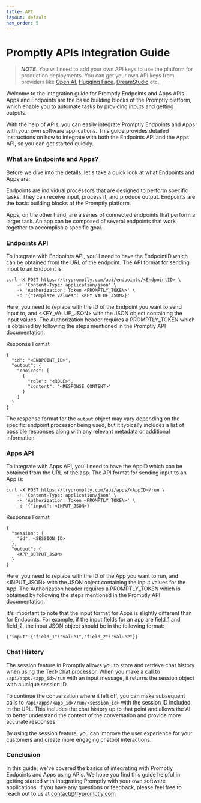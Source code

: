 ```yaml
---
title: API
layout: default
nav_order: 5
---
```

# Promptly APIs Integration Guide

> **_NOTE:_** You will need to add your own API keys to use the platform for production deployments. You can get your own API keys from providers like [Open AI](https://openai.com/), [Hugging Face](https://huggingface.co/), [DreamStudio](https://dreamstudio.ai/) etc.,

Welcome to the integration guide for Promptly Endpoints and Apps APIs. Apps and Endpoints are the basic building blocks of the Promptly platform, which enable you to automate tasks by providing inputs and getting outputs.

With the help of APIs, you can easily integrate Promptly Endpoints and Apps with your own software applications. This guide provides detailed instructions on how to integrate with both the Endpoints API and the Apps API, so you can get started quickly.

### What are Endpoints and Apps?
Before we dive into the details, let's take a quick look at what Endpoints and Apps are:

Endpoints are individual processors that are designed to perform specific tasks. They can receive input, process it, and produce output. Endpoints are the basic building blocks of the Promptly platform.

Apps, on the other hand, are a series of connected endpoints that perform a larger task. An app can be composed of several endpoints that work together to accomplish a specific goal.

### Endpoints API

To integrate with Endpoints API, you'll need to have the EndpointID which can be obtained from the URL of the endpoint. The API format for sending input to an Endpoint is:

```
curl -X POST https://trypromptly.com/api/endpoints/<EndpointID> \
    -H 'Content-Type: application/json' \
    -H 'Authorization: Token <PROMPTLY_TOKEN>' \
    -d '{"template_values": <KEY_VALUE_JSON>}'
```

Here, you need to replace <EndpointID> with the ID of the Endpoint you want to send input to, and <KEY_VALUE_JSON> with the JSON object containing the input values. The Authorization header requires a PROMPTLY_TOKEN which is obtained by following the steps mentioned in the Promptly API documentation.

Response Format
```
{
  "id": "<ENDPOINT_ID>",
  "output": {
    "choices": [
      {
        "role": "<ROLE>",
        "content": "<RESPONSE_CONTENT>"
      }
    ]
  }
}
```
The response format for the `output` object may vary depending on the specific endpoint processor being used, but it typically includes a list of possible responses along with any relevant metadata or additional information

### Apps API
To integrate with Apps API, you'll need to have the AppID which can be obtained from the URL of the app. The API format for sending input to an App is:

```
curl -X POST https://trypromptly.com/api/apps/<AppID>/run \
    -H 'Content-Type: application/json' \
    -H 'Authorization: Token <PROMPTLY_TOKEN>' \
    -d '{"input": <INPUT_JSON>}'
```

Response Format
```
{
  "session": {
    "id": <SESSION_ID>
  },
  "output": {
    <APP_OUTPUT_JSON>
  }
}
```

Here, you need to replace <AppID> with the ID of the App you want to run, and <INPUT_JSON> with the JSON object containing the input values for the App. The Authorization header requires a PROMPTLY_TOKEN which is obtained by following the steps mentioned in the Promptly API documentation.

It's important to note that the input format for Apps is slightly different than for Endpoints. For example, if the input fields for an app are field_1 and field_2, the input JSON object should be in the following format:

```{"input":{"field_1":"value1","field_2":"value2"}}```

### Chat History
The session feature in Promptly allows you to store and retrieve chat history when using the Text-Chat processor. When you make a call to ```/api/apps/<app_id>/run``` with an input message, it returns the session object with a unique session ID.

To continue the conversation where it left off, you can make subsequent calls to ```/api/apps/<app_id>/run/<session_id>``` with the session ID included in the URL. This includes the chat history up to that point and allows the AI to better understand the context of the conversation and provide more accurate responses.

By using the session feature, you can improve the user experience for your customers and create more engaging chatbot interactions.
### Conclusion

In this guide, we've covered the basics of integrating with Promptly Endpoints and Apps using APIs. We hope you find this guide helpful in getting started with integrating Promptly with your own software applications. If you have any questions or feedback, please feel free to reach out to us at contact@trypromptly.com